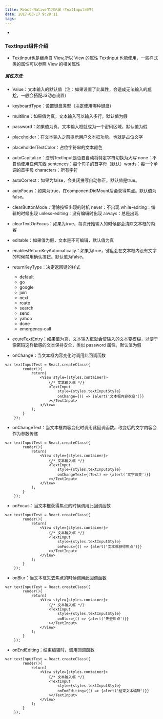 ```yaml
---
title: React-Native学习记录（TextInput组件）
date: 2017-03-17 9:20:11
tags:
---
```

+ <!-- more -->

### TextInput组件介绍
- TextInput也是继承自 View,所以 View 的属性 TextInput 也能使用，一些样式类的属性可以参照 View 的相关属性

##### 属性方法:
- Value：文本输入的默认值（注：如果设置了此属性，会造成无法输入的尴尬，一般会搭配JS动态设置）
 
- keyboardType：设置键盘类型（决定使用哪种键盘）
 
- multiline：如果值为真，文本输入可以输入多行，默认值为假
 
- password：如果值为真，文本输入框就成为一个密码区域，默认值为假
 
- placeholder：在文本输入之前提示用户文本框功能，也就是占位文字
 
- placeholderTextColor：占位字符串的文本颜色
- autoCapitalize：控制TextInput是否要自动将特定字符切换为大写 none：不自动使用任何东西 sentences：每个句子的首字母（默认）words：每一个单词的首字母 characters：所有字符
- autoCorrect：如果为false，会关闭拼写自动修正。默认值是true。
- autoFocus：如果为true，在componentDidMount后会获得焦点。默认值为false。
- clearButtonMode：清除按钮出现的时机 never：不出现 while-editing：编辑的时候出现 unless-editing：没有编辑时出现 always：总是出现
- clearTextOnFocus：如果为true，每次开始输入的时候都会清除文本框的内容
- editable：如果值为假，文本是不可编辑，默认值为真
- enablesReturnKeyAutomatically：如果为true，键盘会在文本框内没有文字的时候禁用确认按钮。默认值为false。
- returnKeyType：决定返回键的样式

    * default
    * go
    * google
    * join
    * next
    * route
    * search
    * send
    * yahoo
    * done
    * emergency-call

- ecureTextEntry：如果值为真，文本输入框就会使输入的文本变模糊，以便于像密码这样敏感的文本保持安全，类似 password 属性，默认值为假
- onChange：当文本框内容变化时调用此回调函数

```
var textInputTest = React.createClass({
        render(){
            return(
                <View style={styles.container}>
                    {/* 文本输入框 */}
                    <TextInput
                        style={styles.textInputStyle}
                        onChange={() => {alert('文本框内容改变')}}
                    ></TextInput>
                </View>
            );
        }
    });
```
- onChangeText：当文本框内容变化时调用此回调函数。改变后的文字内容会作为参数传递

```
var textInputTest = React.createClass({
        render(){
            return(
                <View style={styles.container}>
                    {/* 文本输入框 */}
                    <TextInput
                        style={styles.textInputStyle}
                        onChangeText={(Text) => {alert('文字改变')}}
                    ></TextInput>
                </View>
            );
        }
    });
```
- onFocus：当文本框获得焦点的时候调用此回调函数

```
var textInputTest = React.createClass({
        render(){
            return(
                <View style={styles.container}>
                    {/* 文本输入框 */}
                    <TextInput
                        style={styles.textInputStyle}
                        onFocus={() => {alert('文本框获得焦点')}}
                    ></TextInput>
                </View>
            );
        }
    });
```

- onBlur：当文本框失去焦点的时候调用此回调函数

```
var textInputTest = React.createClass({
        render(){
            return(
                <View style={styles.container}>
                    {/* 文本输入框 */}
                    <TextInput
                        style={styles.textInputStyle}
                        onBlur={() => {alert('失去焦点')}}
                    ></TextInput>
                </View>
            );
        }
    });
```

- onEndEditing：结束编辑时，调用回调函数

```
var textInputTest = React.createClass({
        render(){
            return(
                <View style={styles.container}>
                    {/* 文本输入框 */}
                    <TextInput
                        style={styles.textInputStyle}
                        onEndEditing={() => {alert('结束文本编辑')}}
                    ></TextInput>
                </View>
            );
        }
    });
```

